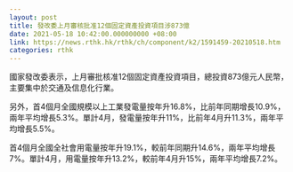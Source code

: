 ```yaml
---
layout: post
title: 發改委上月審核批准12個固定資產投資項目涉873億
date: 2021-05-18 10:42:00.000000000 +08:00
link: https://news.rthk.hk/rthk/ch/component/k2/1591459-20210518.htm
categories: rthk
---
```


國家發改委表示，上月審批核准12個固定資產投資項目，總投資873億元人民幣，主要集中於交通及信息化行業。

另外，首4個月全國規模以上工業發電量按年升16.8%，比前年同期增長10.9%，兩年平均增長5.3%。單計4月，發電量按年升11%，比前年4月升11.3%，兩年平均增長5.5%。

首4個月全國全社會用電量按年升19.1%，較前年同期升14.6%，兩年平均增長7%。單計4月，用電量按年升13.2%，較前年4月升15%，兩年平均增長7.2%。
